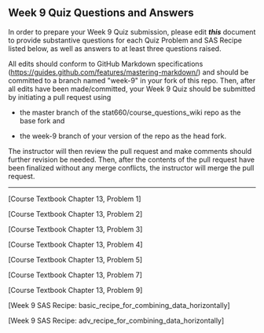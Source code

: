 
## Week 9 Quiz Questions and Answers

In order to prepare your Week 9 Quiz submission, please edit ***this*** document to provide substantive questions for each Quiz Problem and SAS Recipe listed below, as well as answers to at least three questions raised.

All edits should conform to GitHub Markdown specifications (https://guides.github.com/features/mastering-markdown/) and should be committed to a branch named "week-9" in your fork of this repo. Then, after all edits have been made/committed, your Week 9 Quiz should be submitted by initiating a pull request using

- the master branch of the stat660/course_questions_wiki repo as the base fork and

- the week-9 branch of your version of the repo as the head fork.

The instructor will then review the pull request and make comments should further revision be needed. Then, after the contents of the pull request have been finalized without any merge conflicts, the instructor will merge the pull request.



********************************************************************************



[Course Textbook Chapter 13, Problem 1]



[Course Textbook Chapter 13, Problem 2]



[Course Textbook Chapter 13, Problem 3]



[Course Textbook Chapter 13, Problem 4]



[Course Textbook Chapter 13, Problem 5]



[Course Textbook Chapter 13, Problem 7]



[Course Textbook Chapter 13, Problem 9]



[Week 9 SAS Recipe: basic_recipe_for_combining_data_horizontally]



[Week 9 SAS Recipe: adv_recipe_for_combining_data_horizontally]


